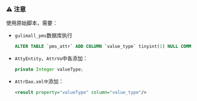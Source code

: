 

### ⚠ 注意 

使用原始脚本，需要：

- `gulimall_pms`数据库执行

  ```sql
  ALTER TABLE `pms_attr` ADD COLUMN `value_type` tinyint(1) NULL COMMENT '值类型[0-单选，1-多选]' AFTER `search_type`;
  ```

- `AttyEntity`、`AttrVo`中各添加：
  
  ```java
  private Integer valueType;
  ```

- `AttrDao.xml中`添加：

  ```xml
  <result property="valueType" column="value_type"/>
  ```

